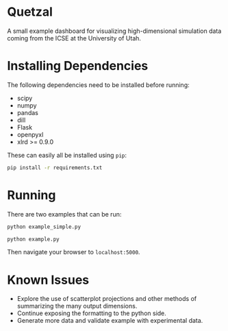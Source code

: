 # Quetzal
A small example dashboard for visualizing high-dimensional simulation data
coming from the ICSE at the University of Utah.

# Installing Dependencies

The following dependencies need to be installed before running:

 * scipy
 * numpy
 * pandas
 * dill
 * Flask
 * openpyxl
 * xlrd >= 0.9.0

These can easily all be installed using ```pip```:

```bash
pip install -r requirements.txt
```

# Running
There are two examples that can be run:

```bash
python example_simple.py
```

```bash
python example.py
```

Then navigate your browser to ```localhost:5000```.

# Known Issues

* Explore the use of scatterplot projections and other methods of summarizing the many output dimensions.
* Continue exposing the formatting to the python side.
* Generate more data and validate example with experimental data.
